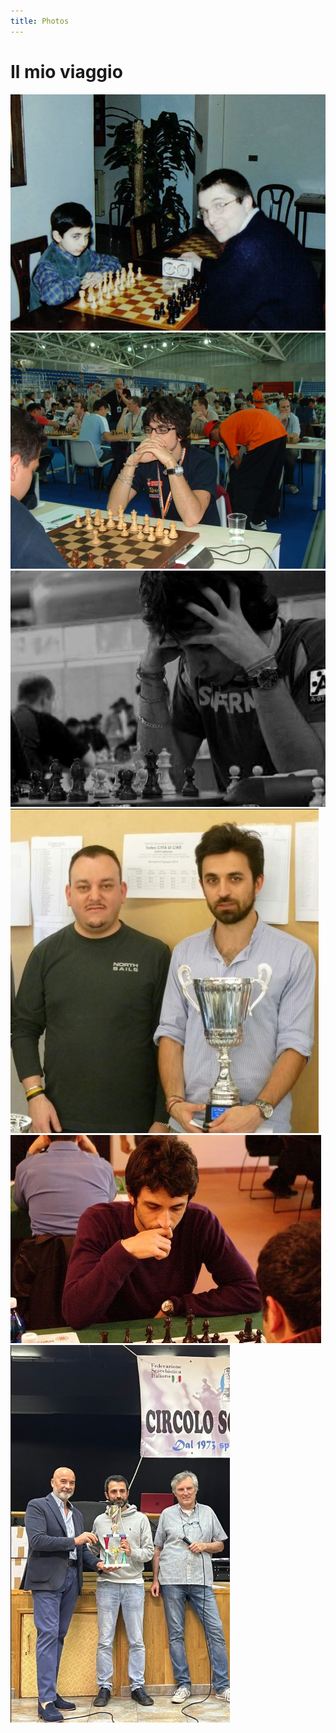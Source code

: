 ```yaml
---
title: Photos
---
```


# Il mio viaggio

<!-- <div class="flex justify-center items-center mt-8 px-4"> -->
<div class="flex justify-center items-start mt-4 px-4 h-full">
  <!-- <div grid="~ cols-3 gap-6" class="mt-8 px-4"> -->
  <div grid="~ cols-3 gap-6" class="grid gap-6">
    <img src="../images/young-pic-1.jpg" alt="Pulito Godena Sst Via Galliari" class="w-48 h-48 object-cover rounded-lg shadow-lg mx-auto" />    
    <img src="../images/young-pic-2.jpg" alt="Pulito Olimpiadi Torino 2006" class="w-48 h-48 object-cover rounded-lg shadow-lg mx-auto" />    
    <img src="../images/young-pic-3.jpg" alt="Pulito Olimpiadi Torino 2006" class="w-48 h-48 object-cover rounded-lg shadow-lg mx-auto" />    
    <img src="../images/young-pic-4.jpg" alt="Pulito Torneo Ciriè 2014" class="w-48 h-48 object-cover rounded-lg shadow-lg mx-auto" />    
    <img src="../images/young-pic-5.jpg" alt="Pulito Torneo del Borgo" class="w-48 h-48 object-cover rounded-lg shadow-lg mx-auto" />    
    <img src="../images/young-pic-6.jpg" alt="Pulito Torneo Ciriè 2024" class="w-48 h-48 object-cover rounded-lg shadow-lg mx-auto" />
  </div>
</div>

<div class="absolute bottom-6 left-6 text-xl">
  <a href="https://github.com/apulito/slidev-chess-creativity" target="_blank" class="slidev-icon-btn">
    <carbon:logo-github />
  </a>
  <a href="https://albertopulito.com" target="_blank" class="slidev-icon-btn">
    <carbon:earth />
  </a>
</div>

<div @click="$slidev.nav.next" class="absolute bottom-6 right-6 text-xl py-1" hover:bg="white op-10">
  <carbon:arrow-right />
</div>

